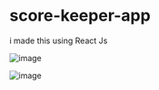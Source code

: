 # score-keeper-app

i made this using React Js

![image](https://github.com/cheshta0112/score-keeper-app/assets/104692214/5855d1b4-ed0e-47b3-bac9-5b158cd2b6a8)


![image](https://github.com/cheshta0112/score-keeper-app/assets/104692214/331adcfe-3dda-45ff-aaf4-fec577bbf389)
